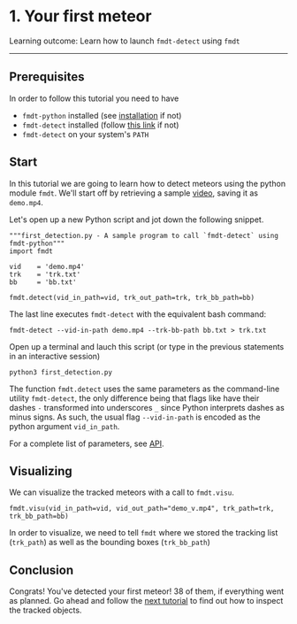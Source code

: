 # 1. Your first meteor

Learning outcome: Learn how to launch `fmdt-detect` using `fmdt`

---

## Prerequisites

In order to follow this tutorial you need to have 

- `fmdt-python` installed (see [installation](../installation.md) if not)
- `fmdt-detect` installed (follow [this link](https://fmdt.readthedocs.io/en/latest/user/installation.html) if not)
- `fmdt-detect` on your system's `PATH` 

## Start

In this tutorial we are going to learn how to detect meteors using the python module `fmdt`. We'll start off by retrieving a sample [video](https://lip6.fr/adrien.cassagne/data/tauh/in/2022_05_31_tauh_34_meteors.mp4), saving it as `demo.mp4`.

Let's open up a new Python script and jot down the following snippet.
```
"""first_detection.py - A sample program to call `fmdt-detect` using fmdt-python"""
import fmdt

vid    = 'demo.mp4'
trk    = 'trk.txt'
bb     = 'bb.txt'

fmdt.detect(vid_in_path=vid, trk_out_path=trk, trk_bb_path=bb)
```
The last line executes `fmdt-detect` with the equivalent bash command:
```{bash}
fmdt-detect --vid-in-path demo.mp4 --trk-bb-path bb.txt > trk.txt
```

Open up a terminal and lauch this script (or type in the previous statements in an interactive session)
```{bash}
python3 first_detection.py
```


The function `fmdt.detect` uses the same parameters as the command-line utility `fmdt-detect`,
the only difference being that flags like have their dashes `-` transformed into underscores `_` 
since Python interprets dashes as minus signs. As such, the usual flag `--vid-in-path` is encoded 
as the python argument `vid_in_path`.

For a complete list of parameters, see [API](../reference/api.md).

## Visualizing

We can visualize the tracked meteors with a call to `fmdt.visu`.

```
fmdt.visu(vid_in_path=vid, vid_out_path="demo_v.mp4", trk_path=trk, trk_bb_path=bb)
```

In order to visualize, we need to tell `fmdt` where we stored the tracking list (`trk_path`) as well
as the bounding boxes (`trk_bb_path`)

## Conclusion

Congrats! You've detected your first meteor! 38 of them, if everything went as planned. Go ahead and follow the [next tutorial](./2_Load_Tracked_Objects.md) to find out how to inspect the tracked objects.